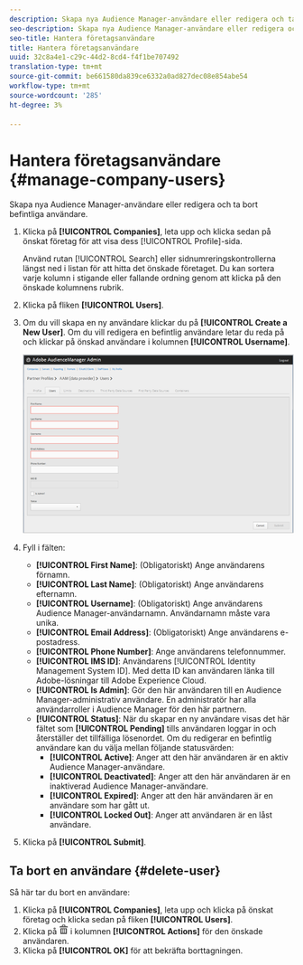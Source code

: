 ```yaml
---
description: Skapa nya Audience Manager-användare eller redigera och ta bort befintliga användare.
seo-description: Skapa nya Audience Manager-användare eller redigera och ta bort befintliga användare.
seo-title: Hantera företagsanvändare
title: Hantera företagsanvändare
uuid: 32c8a4e1-c29c-44d2-8cd4-f4f1be707492
translation-type: tm+mt
source-git-commit: be661580da839ce6332a0ad827dec08e854abe54
workflow-type: tm+mt
source-wordcount: '285'
ht-degree: 3%

---
```



# Hantera företagsanvändare {#manage-company-users}

Skapa nya Audience Manager-användare eller redigera och ta bort befintliga användare.

<!-- t_manage_company_users.xml -->

1. Klicka på **[!UICONTROL Companies]**, leta upp och klicka sedan på önskat företag för att visa dess [!UICONTROL Profile]-sida.

   Använd rutan [!UICONTROL Search] eller sidnumreringskontrollerna längst ned i listan för att hitta det önskade företaget. Du kan sortera varje kolumn i stigande eller fallande ordning genom att klicka på den önskade kolumnens rubrik.
1. Klicka på fliken **[!UICONTROL Users]**.
1. Om du vill skapa en ny användare klickar du på **[!UICONTROL Create a New User]**. Om du vill redigera en befintlig användare letar du reda på och klickar på önskad användare i kolumnen **[!UICONTROL Username]**.

   ![](assets/users.png)

1. Fyll i fälten:

   * **[!UICONTROL First Name]**: (Obligatoriskt) Ange användarens förnamn.
   * **[!UICONTROL Last Name]**: (Obligatoriskt) Ange användarens efternamn.
   * **[!UICONTROL Username]**: (Obligatoriskt) Ange användarens Audience Manager-användarnamn. Användarnamn måste vara unika.
   * **[!UICONTROL Email Address]**: (Obligatoriskt) Ange användarens e-postadress.
   * **[!UICONTROL Phone Number]**: Ange användarens telefonnummer.
   * **[!UICONTROL IMS ID]**: Användarens  [!UICONTROL Identity Management System ID]. Med detta ID kan användaren länka till Adobe-lösningar till Adobe Experience Cloud.
   * **[!UICONTROL Is Admin]**: Gör den här användaren till en Audience Manager-administrativ användare. En administratör har alla användarroller i Audience Manager för den här partnern.
   * **[!UICONTROL Status]**: När du skapar en ny användare visas det här fältet som  **[!UICONTROL Pending]** tills användaren loggar in och återställer det tillfälliga lösenordet. Om du redigerar en befintlig användare kan du välja mellan följande statusvärden:
      * **[!UICONTROL Active]**: Anger att den här användaren är en aktiv Audience Manager-användare.
      * **[!UICONTROL Deactivated]**: Anger att den här användaren är en inaktiverad Audience Manager-användare.
      * **[!UICONTROL Expired]**: Anger att den här användaren är en användare som har gått ut.
      * **[!UICONTROL Locked Out]**: Anger att användaren är en låst användare.

1. Klicka på **[!UICONTROL Submit]**.

## Ta bort en användare {#delete-user}

Så här tar du bort en användare:

1. Klicka på **[!UICONTROL Companies]**, leta upp och klicka på önskat företag och klicka sedan på fliken **[!UICONTROL Users]**.
1. Klicka på ![](assets/icon_delete.png) i kolumnen **[!UICONTROL Actions]** för den önskade användaren.
1. Klicka på **[!UICONTROL OK]** för att bekräfta borttagningen.